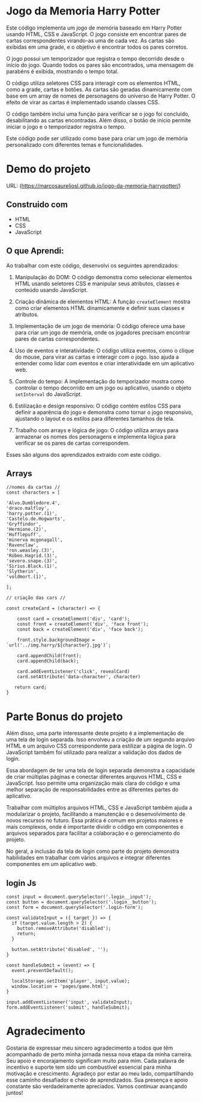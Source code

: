 # Jogo da Memoria Harry Potter

Este código implementa um jogo de memória baseado em Harry Potter usando HTML, CSS e JavaScript. O jogo consiste em encontrar pares de cartas correspondentes virando-as uma de cada vez. As cartas são exibidas em uma grade, e o objetivo é encontrar todos os pares corretos.

O jogo possui um temporizador que registra o tempo decorrido desde o início do jogo. Quando todos os pares são encontrados, uma mensagem de parabéns é exibida, mostrando o tempo total.

O código utiliza seletores CSS para interagir com os elementos HTML, como a grade, cartas e botões. As cartas são geradas dinamicamente com base em um array de nomes de personagens do universo de Harry Potter. O efeito de virar as cartas é implementado usando classes CSS.

O código também inclui uma função para verificar se o jogo foi concluído, desabilitando as cartas encontradas. Além disso, o botão de início permite iniciar o jogo e o temporizador registra o tempo.

Este código pode ser utilizado como base para criar um jogo de memória personalizado com diferentes temas e funcionalidades.

# Demo do projeto

URL: (https://marcosaureliosl.github.io/jogo-da-memoria-harrypotter/)

## Construido com 

* HTML 
* CSS
* JavaScript

## O que Aprendi:

Ao trabalhar com este código, desenvolvi os seguintes aprendizados:

1. Manipulação do DOM: O código demonstra como selecionar elementos HTML usando seletores CSS e manipular seus atributos, classes e conteúdo usando JavaScript.

2. Criação dinâmica de elementos HTML: A função `createElement` mostra como criar elementos HTML dinamicamente e definir suas classes e atributos.

3. Implementação de um jogo de memória: O código oferece uma base para criar um jogo de memória, onde os jogadores precisam encontrar pares de cartas correspondentes.

4. Uso de eventos e interatividade: O código utiliza eventos, como o clique do mouse, para virar as cartas e interagir com o jogo. Isso ajuda a entender como lidar com eventos e criar interatividade em um aplicativo web.

5. Controle do tempo: A implementação do temporizador mostra como controlar o tempo decorrido em um jogo ou aplicativo, usando o objeto `setInterval` do JavaScript.

6. Estilização e design responsivo: O código contém estilos CSS para definir a aparência do jogo e demonstra como tornar o jogo responsivo, ajustando o layout e os estilos para diferentes tamanhos de tela.

7. Trabalho com arrays e lógica de jogo: O código utiliza arrays para armazenar os nomes dos personagens e implementa lógica para verificar se os pares de cartas correspondem.

Esses são alguns dos aprendizados extraído com este código. 

## Arrays

```
//nomes da cartas //
const characters = [

'Alvo.Dumbledore.4',
'draco.malfloy',
'harry.potter.(1)',
'Castelo.de.Hogwarts',
'Gryffindor',
'Hermione.(2)',
'Hufflepuff',
'minerva mcgonagall',
'Ravenclaw',
'ron.weasley.(3)',
'Rúbeo.Hagrid.(3)',
'severo.snape.(3)',
'Sirius.Black.(1)',
'Slytherin',
'voldmort.(1)',

];

// criação das cars //

const createCard = (character) => {

    const card = createElement('div', 'card');
    const front = createElement('div', 'face front');
    const back = createElement('div', 'face back');

    front.style.backgroundImage = `url('../img.harry/${character}.jpg')`;

    card.appendChild(front);
    card.appendChild(back);

    card.addEventListener('click', revealCard)
    card.setAttribute('data-character', character)

   return card; 
}

```

# Parte Bonus do projeto

Além disso, uma parte interessante deste projeto é a implementação de uma tela de login separada. Isso envolveu a criação de um segundo arquivo HTML e um arquivo CSS correspondente para estilizar a página de login. O JavaScript também foi utilizado para realizar a validação dos dados de login.

Essa abordagem de ter uma tela de login separada demonstra a capacidade de criar múltiplas páginas e conectar diferentes arquivos HTML, CSS e JavaScript. Isso permite uma organização mais clara do código e uma melhor separação de responsabilidades entre as diferentes partes do aplicativo.

Trabalhar com múltiplos arquivos HTML, CSS e JavaScript também ajuda a modularizar o projeto, facilitando a manutenção e o desenvolvimento de novos recursos no futuro. Essa prática é comum em projetos maiores e mais complexos, onde é importante dividir o código em componentes e arquivos separados para facilitar a colaboração e o gerenciamento do projeto.

No geral, a inclusão da tela de login como parte do projeto demonstra habilidades em trabalhar com vários arquivos e integrar diferentes componentes em um aplicativo web.

## login Js

```
const input = document.querySelector('.login__input');
const button = document.querySelector('.login__button');
const form = document.querySelector('.login-form');

const validateInput = ({ target }) => {
  if (target.value.length > 2) {
    button.removeAttribute('disabled');
    return;
  }

  button.setAttribute('disabled', '');
}

const handleSubmit = (event) => {
  event.preventDefault();

  localStorage.setItem('player', input.value);
  window.location = 'pages/game.html';
}

input.addEventListener('input', validateInput);
form.addEventListener('submit', handleSubmit);

```

# Agradecimento 

Gostaria de expressar meu sincero agradecimento a todos que têm acompanhado de perto minha jornada nessa nova etapa da minha carreira. Seu apoio e encorajamento significam muito para mim. Cada palavra de incentivo e suporte tem sido um combustível essencial para minha motivação e crescimento. Agradeço por estar ao meu lado, compartilhando esse caminho desafiador e cheio de aprendizados. Sua presença e apoio constante são verdadeiramente apreciados. Vamos continuar avançando juntos!
